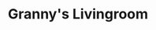 ---
title: Granny's Livingroom
category: paintings
series: bambinart
year: 2016
image: granny-livingroom.jpg
size: 
materials: oil on canvas
---